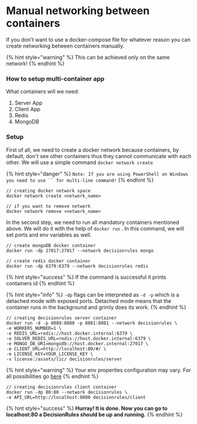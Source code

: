 # Manual networking between containers

If you don't want to use a docker-compose file for whatever reason you can create networking between containers manually.

{% hint style="warning" %}
This can be achieved only on the same network!
{% endhint %}

### How to setup multi-container app

What containers will we need:

1. Server App
2. Client App
3. Redis
4. MongoDB

### Setup

First of all, we need to create a docker network because containers, by default, don't see other containers thus they cannot communicate with each other. We will use a simple command `docker network create`

{% hint style="danger" %}
```Note: If you are using PowerShell on Windows you need to use `` for multi-line command!```
{% endhint %}

```text
// creating docker network space
docker network create <network_name>

// if you want to remove network
docker network remove <network_name>
```

In the second step, we need to run all mandatory containers mentioned above. We will do it with the help of `docker run` . In this command, we will set ports and env variables as well.

```text
// create mongoDB docker container
docker run -dp 27017:27017 --network decisionrules mongo
```

```text
// create redis docker container
docker run -dp 6379:6379 --network decisionrules redis
```

{% hint style="success" %}
If the command is successful it prints containers id
{% endhint %}

{% hint style="info" %}
`-dp` flags can be interpreted as `-d -p` which is a detached mode with exposed ports. Detached mode means that the container runs in the background and grimly does its work.
{% endhint %}

```text
// creating decisionrules server container
docker run -d -p 8080:8080 -p 8081:8081 --network decisionrules \
-e WORKERS_NUMBER=1 \
-e REDIS_URL=redis://host.docker.internal:6379 \
-e SOLVER_REDIS_URL=redis://host.docker.internal:6379 \
-e MONGO_DB_URI=mongodb://host.docker.internal:27017 \
-e CLIENT_URL=http://localhost:80/#/ \
-e LICENSE_KEY=YOUR_LICENSE_KEY \
-v license:/assets/lic/ decisionrules/server
```

{% hint style="warning" %}
Your env properties configuration may vary. For all possibilities go [here](containers-environmental-variables.md)
{% endhint %}

```text
// creating decisionrules client container
docker run -dp 80:80 --network decisionrules \
-e API_URL=http://localhost:8080 decisionrules/client
```

{% hint style="success" %}
**Hurray! It is done. Now you can go to localhost:80 a DecisionRules should be up and running.**
{% endhint %}

